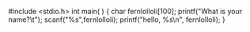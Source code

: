 #include <stdio.h>
int main( )
{
   char fernlolloli[100];
   printf("What is your name?\t");
   scanf("%s",fernlolloli);
   printf("hello, %s\n", fernlolloli);
}
